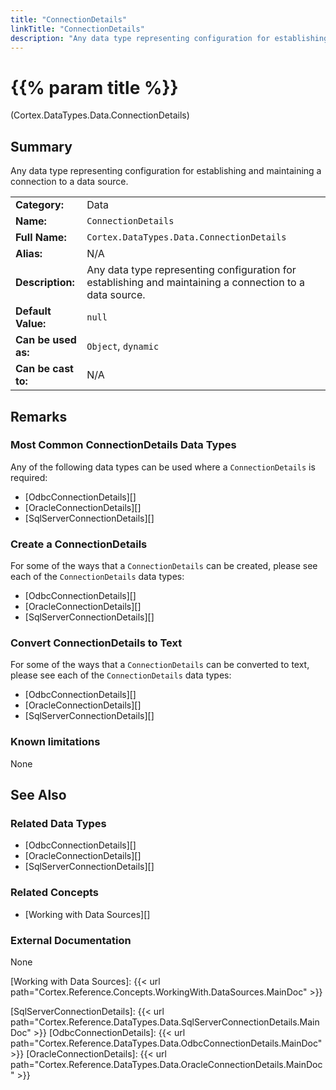 ```yaml
---
title: "ConnectionDetails"
linkTitle: "ConnectionDetails"
description: "Any data type representing configuration for establishing and maintaining a connection to a data source."
---
```


# {{% param title %}}

<p class="namespace">(Cortex.DataTypes.Data.ConnectionDetails)</p>

## Summary

Any data type representing configuration for establishing and maintaining a connection to a data source.

| | |
|-|-|
| **Category:**          | Data |
| **Name:**              | `ConnectionDetails` |
| **Full Name:**         | `Cortex.DataTypes.Data.ConnectionDetails` |
| **Alias:**             | N/A |
| **Description:**       | Any data type representing configuration for establishing and maintaining a connection to a data source. |
| **Default Value:**     | `null` |
| **Can be used as:**    | `Object`, `dynamic` |
| **Can be cast to:**    |  N/A |

## Remarks

### Most Common ConnectionDetails Data Types

Any of the following data types can be used where a `ConnectionDetails` is required:

- [OdbcConnectionDetails][]
- [OracleConnectionDetails][]
- [SqlServerConnectionDetails][]

### Create a ConnectionDetails

For some of the ways that a `ConnectionDetails` can be created, please see each of the `ConnectionDetails` data types:

- [OdbcConnectionDetails][]
- [OracleConnectionDetails][]
- [SqlServerConnectionDetails][]

### Convert ConnectionDetails to Text

For some of the ways that a `ConnectionDetails` can be converted to text, please see each of the `ConnectionDetails` data types:

- [OdbcConnectionDetails][]
- [OracleConnectionDetails][]
- [SqlServerConnectionDetails][]

### Known limitations

None

## See Also

### Related Data Types

- [OdbcConnectionDetails][]
- [OracleConnectionDetails][]
- [SqlServerConnectionDetails][]

### Related Concepts

- [Working with Data Sources][]

### External Documentation

None

[Working with Data Sources]: {{< url path="Cortex.Reference.Concepts.WorkingWith.DataSources.MainDoc" >}}

[SqlServerConnectionDetails]: {{< url path="Cortex.Reference.DataTypes.Data.SqlServerConnectionDetails.MainDoc" >}}
[OdbcConnectionDetails]: {{< url path="Cortex.Reference.DataTypes.Data.OdbcConnectionDetails.MainDoc" >}}
[OracleConnectionDetails]: {{< url path="Cortex.Reference.DataTypes.Data.OracleConnectionDetails.MainDoc" >}}
